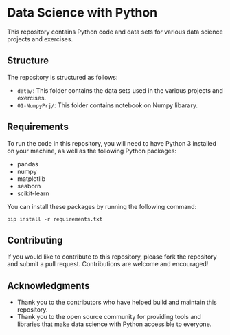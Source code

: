 # Data Science with Python

This repository contains Python code and data sets for various data science projects and exercises. 

## Structure

The repository is structured as follows:

- `data/`: This folder contains the data sets used in the various projects and exercises.
- `01-NumpyPrj/`: This folder contains notebook on Numpy libarary.

## Requirements

To run the code in this repository, you will need to have Python 3 installed on your machine, as well as the following Python packages:

- pandas
- numpy
- matplotlib
- seaborn
- scikit-learn

You can install these packages by running the following command:

```
pip install -r requirements.txt
```

## Contributing

If you would like to contribute to this repository, please fork the repository and submit a pull request. Contributions are welcome and encouraged!


## Acknowledgments

- Thank you to the contributors who have helped build and maintain this repository.
- Thank you to the open source community for providing tools and libraries that make data science with Python accessible to everyone.